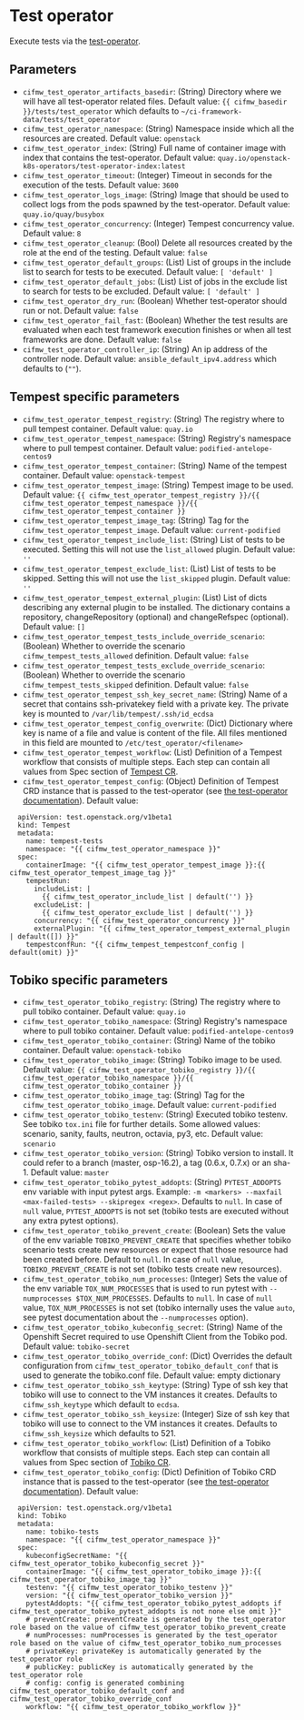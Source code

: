 # Test operator

Execute tests via the [test-operator](https://openstack-k8s-operators.github.io/test-operator/).

## Parameters

* `cifmw_test_operator_artifacts_basedir`: (String) Directory where we will have all test-operator related files. Default value: `{{ cifmw_basedir }}/tests/test_operator` which defaults to `~/ci-framework-data/tests/test_operator`
* `cifmw_test_operator_namespace`: (String) Namespace inside which all the resources are created. Default value: `openstack`
* `cifmw_test_operator_index`: (String) Full name of container image with index that contains the test-operator. Default value: `quay.io/openstack-k8s-operators/test-operator-index:latest`
* `cifmw_test_operator_timeout`: (Integer) Timeout in seconds for the execution of the tests. Default value: `3600`
* `cifmw_test_operator_logs_image`: (String) Image that should be used to collect logs from the pods spawned by the test-operator. Default value: `quay.io/quay/busybox`
* `cifmw_test_operator_concurrency`: (Integer) Tempest concurrency value. Default value: `8`
* `cifmw_test_operator_cleanup`: (Bool) Delete all resources created by the role at the end of the testing. Default value: `false`
* `cifmw_test_operator_default_groups`: (List) List of groups in the include list to search for tests to be executed. Default value: `[ 'default' ]`
* `cifmw_test_operator_default_jobs`: (List) List of jobs in the exclude list to search for tests to be excluded. Default value: `[ 'default' ]`
* `cifmw_test_operator_dry_run`: (Boolean) Whether test-operator should run or not. Default value: `false`
* `cifmw_test_operator_fail_fast`: (Boolean) Whether the test results are evaluated when each test framework execution finishes or when all test frameworks are done. Default value: `false`
* `cifmw_test_operator_controller_ip`: (String) An ip address of the controller node. Default value: `ansible_default_ipv4.address` which defaults to (`""`).

## Tempest specific parameters
* `cifmw_test_operator_tempest_registry`: (String) The registry where to pull tempest container. Default value: `quay.io`
* `cifmw_test_operator_tempest_namespace`: (String) Registry's namespace where to pull tempest container. Default value: `podified-antelope-centos9`
* `cifmw_test_operator_tempest_container`: (String) Name of the tempest container. Default value: `openstack-tempest`
* `cifmw_test_operator_tempest_image`: (String) Tempest image to be used. Default value: `{{ cifmw_test_operator_tempest_registry }}/{{ cifmw_test_operator_tempest_namespace }}/{{ cifmw_test_operator_tempest_container }}`
* `cifmw_test_operator_tempest_image_tag`: (String) Tag for the `cifmw_test_operator_tempest_image`. Default value: `current-podified`
* `cifmw_test_operator_tempest_include_list`: (String) List of tests to be executed. Setting this will not use the `list_allowed` plugin. Default value: `''`
* `cifmw_test_operator_tempest_exclude_list`: (List) List of tests to be skipped. Setting this will not use the `list_skipped` plugin. Default value: `''`
* `cifmw_test_operator_tempest_external_plugin`: (List) List of dicts describing any external plugin to be installed. The dictionary contains a repository, changeRepository (optional) and changeRefspec (optional). Default value: `[]`
* `cifmw_test_operator_tempest_tests_include_override_scenario`: (Boolean) Whether to override the scenario `cifmw_tempest_tests_allowed` definition. Default value: `false`
* `cifmw_test_operator_tempest_tests_exclude_override_scenario`: (Boolean) Whether to override the scenario `cifmw_tempest_tests_skipped` definition. Default value: `false`
* `cifmw_test_operator_tempest_ssh_key_secret_name`: (String) Name of a secret that contains ssh-privatekey field with a private key. The private key is mounted to `/var/lib/tempest/.ssh/id_ecdsa`
* `cifmw_test_operator_tempest_config_overwrite`: (Dict) Dictionary where key is name of a file and value is content of the file. All files mentioned in this field are mounted to `/etc/test_operator/<filename>`
* `cifmw_test_operator_tempest_workflow`: (List) Definition of a Tempest workflow that consists of multiple steps. Each step can contain all values from Spec section of [Tempest CR](https://openstack-k8s-operators.github.io/test-operator/crds.html#tempest-custom-resource).
* `cifmw_test_operator_tempest_config`: (Object) Definition of Tempest CRD instance that is passed to the test-operator (see [the test-operator documentation](https://openstack-k8s-operators.github.io/test-operator/crds.html#tempest-custom-resource)). Default value:
```
  apiVersion: test.openstack.org/v1beta1
  kind: Tempest
  metadata:
    name: tempest-tests
    namespace: "{{ cifmw_test_operator_namespace }}"
  spec:
    containerImage: "{{ cifmw_test_operator_tempest_image }}:{{ cifmw_test_operator_tempest_image_tag }}"
    tempestRun:
      includeList: |
        {{ cifmw_test_operator_include_list | default('') }}
      excludeList: |
        {{ cifmw_test_operator_exclude_list | default('') }}
      concurrency: "{{ cifmw_test_operator_concurrency }}"
      externalPlugin: "{{ cifmw_test_operator_tempest_external_plugin | default([]) }}"
    tempestconfRun: "{{ cifmw_tempest_tempestconf_config | default(omit) }}"
```

## Tobiko specific parameters
* `cifmw_test_operator_tobiko_registry`: (String) The registry where to pull tobiko container. Default value: `quay.io`
* `cifmw_test_operator_tobiko_namespace`: (String) Registry's namespace where to pull tobiko container. Default value: `podified-antelope-centos9`
* `cifmw_test_operator_tobiko_container`: (String) Name of the tobiko container. Default value: `openstack-tobiko`
* `cifmw_test_operator_tobiko_image`: (String) Tobiko image to be used. Default value: `{{ cifmw_test_operator_tobiko_registry }}/{{ cifmw_test_operator_tobiko_namespace }}/{{ cifmw_test_operator_tobiko_container }}`
* `cifmw_test_operator_tobiko_image_tag`: (String) Tag for the `cifmw_test_operator_tobiko_image`. Default value: `current-podified`
* `cifmw_test_operator_tobiko_testenv`: (String) Executed tobiko testenv. See tobiko `tox.ini` file for further details. Some allowed values: scenario, sanity, faults, neutron, octavia, py3, etc. Default value: `scenario`
* `cifmw_test_operator_tobiko_version`: (String) Tobiko version to install. It could refer to a branch (master, osp-16.2), a tag (0.6.x, 0.7.x) or an sha-1. Default value: `master`
* `cifmw_test_operator_tobiko_pytest_addopts`: (String) `PYTEST_ADDOPTS` env variable with input pytest args. Example: `-m <markers> --maxfail <max-failed-tests> --skipregex <regex>`. Defaults to `null`. In case of `null` value, `PYTEST_ADDOPTS` is not set (tobiko tests are executed without any extra pytest options).
* `cifmw_test_operator_tobiko_prevent_create`: (Boolean) Sets the value of the env variable `TOBIKO_PREVENT_CREATE` that specifies whether tobiko scenario tests create new resources or expect that those resource had been created before. Default to `null`. In case of `null` value, `TOBIKO_PREVENT_CREATE` is not set (tobiko tests create new resources).
* `cifmw_test_operator_tobiko_num_processes`: (Integer) Sets the value of the env variable `TOX_NUM_PROCESSES` that is used to run pytest with `--numprocesses $TOX_NUM_PROCESSES`. Defaults to `null`. In case of `null` value, `TOX_NUM_PROCESSES` is not set (tobiko internally uses the value `auto`, see pytest documentation about the `--numprocesses` option).
* `cifmw_test_operator_tobiko_kubeconfig_secret`: (String) Name of the Openshift Secret required to use Openshift Client from the Tobiko pod. Default value: `tobiko-secret`
* `cifmw_test_operator_tobiko_override_conf`: (Dict) Overrides the default configuration from `cifmw_test_operator_tobiko_default_conf` that is used to generate the tobiko.conf file. Default value: empty dictionary
* `cifmw_test_operator_tobiko_ssh_keytype`: (String) Type of ssh key that tobiko will use to connect to the VM instances it creates. Defaults to `cifmw_ssh_keytype` which default to `ecdsa`.
* `cifmw_test_operator_tobiko_ssh_keysize`: (Integer) Size of ssh key that tobiko will use to connect to the VM instances it creates. Defaults to `cifmw_ssh_keysize` which defaults to 521.
* `cifmw_test_operator_tobiko_workflow`: (List) Definition of a Tobiko workflow that consists of multiple steps. Each step can contain all values from Spec section of [Tobiko CR](https://openstack-k8s-operators.github.io/test-operator/crds.html#tobiko-custom-resource).
* `cifmw_test_operator_tobiko_config`: (Dict) Definition of Tobiko CRD instance that is passed to the test-operator (see [the test-operator documentation](https://openstack-k8s-operators.github.io/test-operator/crds.html#tobiko-custom-resource)). Default value:
```
  apiVersion: test.openstack.org/v1beta1
  kind: Tobiko
  metadata:
    name: tobiko-tests
    namespace: "{{ cifmw_test_operator_namespace }}"
  spec:
    kubeconfigSecretName: "{{ cifmw_test_operator_tobiko_kubeconfig_secret }}"
    containerImage: "{{ cifmw_test_operator_tobiko_image }}:{{ cifmw_test_operator_tobiko_image_tag }}"
    testenv: "{{ cifmw_test_operator_tobiko_testenv }}"
    version: "{{ cifmw_test_operator_tobiko_version }}"
    pytestAddopts: "{{ cifmw_test_operator_tobiko_pytest_addopts if cifmw_test_operator_tobiko_pytest_addopts is not none else omit }}"
    # preventCreate: preventCreate is generated by the test_operator role based on the value of cifmw_test_operator_tobiko_prevent_create
    # numProcesses: numProcesses is generated by the test_operator role based on the value of cifmw_test_operator_tobiko_num_processes
    # privateKey: privateKey is automatically generated by the test_operator role
    # publicKey: publicKey is automatically generated by the test_operator role
    # config: config is generated combining cifmw_test_operator_tobiko_default_conf and cifmw_test_operator_tobiko_override_conf
    workflow: "{{ cifmw_test_operator_tobiko_workflow }}"
```
